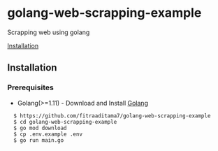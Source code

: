 # golang-web-scrapping-example
Scrapping web using golang

[Installation](#installation)

## Installation

### Prerequisites
- Golang(>=1.11) - Download and Install [Golang](https://golang.org/)
```
  $ https://github.com/fitraaditama7/golang-web-scrapping-example
  $ cd golang-web-scrapping-example
  $ go mod download
  $ cp .env.example .env
  $ go run main.go
```
